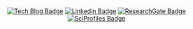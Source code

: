 ### 


  <div align=center>

  [![Tech Blog Badge](http://img.shields.io/badge/-Portfolio-black?style=flat-square&logo=github&link=https://na-dongjun.web.app)](https://na-dongjun.web.app)
  [![Linkedin Badge](https://img.shields.io/badge/-LinkedIn-blue?style=flat-square&logo=Linkedin&logoColor=white&link=https://www.linkedin.com/in/nadongjun/)](https://www.linkedin.com/in/nadongjun/)
  [![ResearchGate Badge](https://img.shields.io/badge/-ResearchGate-white?style=flat-square&logo=researchgate&link=https://www.researchgate.net/profile/Dongjun_Na2)](https://www.researchgate.net/profile/Dongjun_Na2/)
  [![SciProfiles Badge](https://img.shields.io/badge/-SciProfiles-9cf?style=flat-square&link=https://sciprofiles.com/profile/dongjunna)](https://sciprofiles.com/profile/dongjunna)

  </div>

<!--
**nadongjun/nadongjun** is a ✨ _special_ ✨ repository because its `README.md` (this file) appears on your GitHub profile.
 
  [![Anurag's github stats](https://github-readme-stats.vercel.app/api?username=nadongjun&show_icons=true&theme=dark)](https://github.com/anuraghazra/github-readme-stats)  
  
  [![Top Langs](https://github-readme-stats.vercel.app/api/top-langs/?username=nadongjun&layout=compact)](https://github.com/nadongjun/github-readme-stats)

Here are some ideas to get you started:

  <div align=center>

[![Hits](https://hits.seeyoufarm.com/api/count/incr/badge.svg?url=https%3A%2F%2Fgithub.com%2Fnadongjun&count_bg=%23506CC4&title_bg=%23000000&icon=iconify.svg&icon_color=%23506CC4&title=hits&edge_flat=false)](https://hits.seeyoufarm.com)
</div>
- 🔭 I’m currently working on ...
- 🌱 I’m currently learning ...
- 👯 I’m looking to collaborate on ...
- 🤔 I’m looking for help with ...
- 💬 Ask me about ...
- 📫 How to reach me: ...
- 😄 Pronouns: ...
- ⚡ Fun fact: ...
-->
